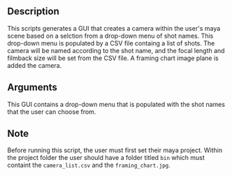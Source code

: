 ## Description
This scripts generates a GUI that creates a camera within the user's maya scene based on a selction from a drop-down menu of shot names. This drop-down menu is populated by a CSV file containg a list of shots. The camera will be named according to the shot name, and the focal length and filmback size will be set from the CSV file. A framing chart image plane is added the camera.
## Arguments
This GUI contains a drop-down menu that is populated with the shot names that the user can choose from.
## Note
Before running this script, the user must first set their maya project. Within the project folder the user should have a folder titled `bin` which must containt the `camera_list.csv` and the `framing_chart.jpg`.